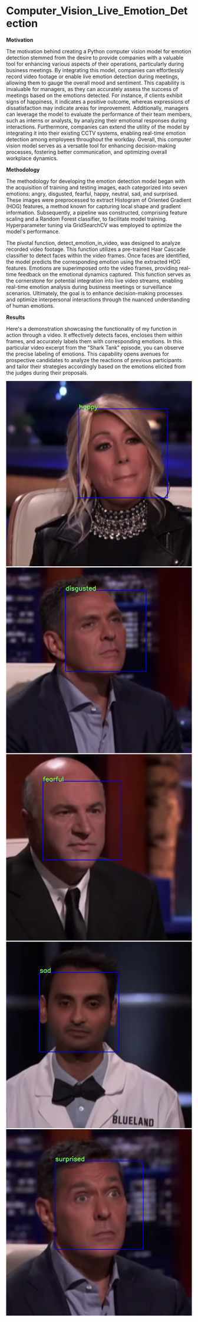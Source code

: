 # Computer_Vision_Live_Emotion_Detection
**Motivation**

The motivation behind creating a Python computer vision model for emotion detection stemmed from the desire to provide companies with a valuable tool for enhancing various aspects of their operations, particularly during business meetings. By integrating this model, companies can effortlessly record video footage or enable live emotion detection during meetings, allowing them to gauge the overall mood and sentiment. This capability is invaluable for managers, as they can accurately assess the success of meetings based on the emotions detected. For instance, if clients exhibit signs of happiness, it indicates a positive outcome, whereas expressions of dissatisfaction may indicate areas for improvement. Additionally, managers can leverage the model to evaluate the performance of their team members, such as interns or analysts, by analyzing their emotional responses during interactions. Furthermore, companies can extend the utility of the model by integrating it into their existing CCTV systems, enabling real-time emotion detection among employees throughout the workday. Overall, this computer vision model serves as a versatile tool for enhancing decision-making processes, fostering better communication, and optimizing overall workplace dynamics.

**Methodology**

The methodology for developing the emotion detection model began with the acquisition of training and testing images, each categorized into seven emotions: angry, disgusted, fearful, happy, neutral, sad, and surprised. These images were preprocessed to extract Histogram of Oriented Gradient (HOG) features, a method known for capturing local shape and gradient information. Subsequently, a pipeline was constructed, comprising feature scaling and a Random Forest classifier, to facilitate model training. Hyperparameter tuning via GridSearchCV was employed to optimize the model's performance.

The pivotal function, detect_emotion_in_video, was designed to analyze recorded video footage. This function utilizes a pre-trained Haar Cascade classifier to detect faces within the video frames. Once faces are identified, the model predicts the corresponding emotion using the extracted HOG features. Emotions are superimposed onto the video frames, providing real-time feedback on the emotional dynamics captured. This function serves as the cornerstone for potential integration into live video streams, enabling real-time emotion analysis during business meetings or surveillance scenarios. Ultimately, the goal is to enhance decision-making processes and optimize interpersonal interactions through the nuanced understanding of human emotions.

**Results**

Here's a demonstration showcasing the functionality of my function in action through a video. It effectively detects faces, encloses them within frames, and accurately labels them with corresponding emotions. In this particular video excerpt from the "Shark Tank" episode, you can observe the precise labeling of emotions. This capability opens avenues for prospective candidates to analyze the reactions of previous participants and tailor their strategies accordingly based on the emotions elicited from the judges during their proposals.

![github](https://github.com/pavelkimldn/Computer_Vision_Live_Emotion_Detection/blob/main/1.png)
![github](https://github.com/pavelkimldn/Computer_Vision_Live_Emotion_Detection/blob/main/2.png)
![github](https://github.com/pavelkimldn/Computer_Vision_Live_Emotion_Detection/blob/main/3.png)
![github](https://github.com/pavelkimldn/Computer_Vision_Live_Emotion_Detection/blob/main/4.png)
![github](https://github.com/pavelkimldn/Computer_Vision_Live_Emotion_Detection/blob/main/5.png)

